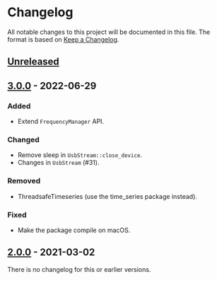 # Changelog

All notable changes to this project will be documented in this file.
The format is based on [Keep a Changelog](https://keepachangelog.com/en/1.0.0/).


## [Unreleased]

## [3.0.0] - 2022-06-29
### Added
- Extend `FrequencyManager` API.

### Changed
- Remove sleep in `UsbStream::close_device`.
- Changes in `UsbStream` (#31).

### Removed
- ThreadsafeTimeseries (use the time_series package instead).

### Fixed
- Make the package compile on macOS.


## [2.0.0] - 2021-03-02

There is no changelog for this or earlier versions.


[Unreleased]: https://github.com/machines-in-motion/real_time_tools/compare/v3.0.0...HEAD
[3.0.0]: https://github.com/machines-in-motion/real_time_tools/compare/v2.0.0...v3.0.0
[2.0.0]: https://github.com/machines-in-motion/real_time_tools/releases/tag/v2.0.0
